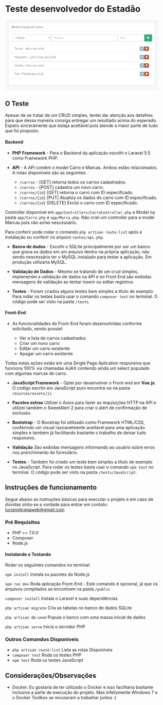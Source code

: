 # Teste desenvolvedor do Estadão

![CRUD com API em PHP e SPA em Vue.js](screenshot.png)

## O Teste
Apesar de se tratar de um CRUD simples, tentei dar atenção aos detalhes para que dessa maneira consiga entregar um resultado acima do esperado. Espero sinceramente que esteja aceitável pois atende a maior parte de tudo que foi proposto.

#### Backend
* **PHP Framework** - Para o Backend da aplicação escolhi o Laravel 5.5 como Framework PHP.
* **API** - A API contém o model Carro e Marcas. Ambos estão relacionados. A rotas disponíveis são as seguintes:

  + `/carros` - [GET] retorna todos os carros cadastrados.
  + `/carros` - [POST] cadastra um novo carro.
  + `/carros/{id}` [GET] retorna o carro com ID especificado.
  + `/carros/{id}` [PUT] Atualiza os dados do carro com ID especificado.
  + `/carros/{id}` [DELETE] Exclui o carro com ID especificado.

Controller disponível em `app/Controllers/CarroController.php` e Model na pasta `app/Carro.php` e `app/Marca.php`. Não criei um controller para a model Marcas pois não achei nescessário.

Para conferir pode rodar o comando `php artisan route:list` após a instalação ou conferir no arquivo `routes/api.php`.

* **Banco de dados** - Escolhi o SQLite principalmente por ser um banco que grava os dados em um arquivo dentro na própria aplicação, não sendo nescessário ter o MySQL instalado para testar a aplicação. Em produção utilizaria MySQL.

* **Validação de Dados** - Mesmo se tratando de um crud simples, implementei a validação de dados na API e no Front End são exibidas mensagens de validação ao tentar inserir ou editar registros.

* **Testes** - Foram criados alguns testes bem simples a título de exemplo. Para rodar os testes basta usar o comando `composer test` no terminal. O código pode ser visto na pasta `/tests`.

#### Front-End
* As funcionalidades do Front-End foram desenvolvidas conforme solicitado, sendo possíel:

  + Ver a lista de carros cadastrados
  + Criar um novo carro
  + Editar um carro existente
  + Apagar um carro existente

Todas estas ações estão em uma Single Page Aplication responsiva que funciona 100% via chamadas AJAX contendo ainda um select populado com algumas marcas de carro.

* **JavaScript Framework** - Optei por desenvolver o Front-end em **Vue.js**. O código escrito em JavaScript puro encontra-se na pasta `resurces/assets/js`

* **Pacotes extras** Utilizei o Axios para fazer as requisições HTTP na API e utilizei também o SweetAlert 2 para criar o alert de confirmação de exclusão.

* **Bootstrap** - O Boostrap foi utilizado como Framework HTML/CSS, conferindo um visual razoavelmente aceitável para uma aplicação simples e também já facilitando bastante o trabalho de deixar tudo responsivo.

* **Validação** São exibidas mensagens informando ao usuário sobre erros nos prenchimento do formulário.

* **Testes** - Também foi criado um teste bem simples a título de exemplo no JavaScript. Para rodar os testes basta usar o comando `npm test` no terminal. O código pode ser visto na pasta `/tests/JavaScript`.

## Instruções de funcionamento
Segue abaixo as instruções básicas para executar o projeto e em caso de dúvidas sinta-se a vontade para entrar em contato: <lucianobragaweb@gmail.com>

### Pré Requisitos
* PHP >= 7.0.0
* Composer
* Node.js

#### Instalando e Testando

Rodar os seguintes comandos no terminal

`npm install` Instala os pacotes do Node.js

`npm run dev` Roda aplicação Front-End - Este comando é opcional, já que os arquivos compilados se encontram na pasta `/public`

`composer install` Instala o Laravel e suas dependências

`php artisan migrate` Cria as tabelas no banco de dados SQLite

`php artisan db:seed` Popula o banco com uma massa inicial de dados

`php artisan serve` Inicia o servidor PHP


### Outros Comandos Disponíveis
* `php artisan route:list` Lista as rotas Disponíveis
* `composer test` Roda os testes PHP
* `npm test` Roda os testes JavaScript

## Considerações/Observações
* Docker: Eu gostaria de ter utilizado o Docker e isso facilitaria bastante inclusive a parte de execução do projeto. Mas infelizmente Windows 7 e o Docker Toolbox se recusaram a trabalhar juntos :(
